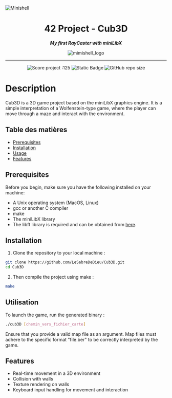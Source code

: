 ![Minishell](https://github.com/user-attachments/assets/bc9d3626-f764-40b8-ac2c-9750540e6f1b)
<h1 align="center">
	42 Project - Cub3D
</h1>

<p align="center">
	<b><i> My first RayCaster with miniLibX </i></b>
</p>

<p align="center">
	<img src="https://raw.githubusercontent.com/ayogun/42-project-badges/refs/heads/main/badges/minishelle.png" alt="mimishell_logo" />
</p>

---
<p align="center">
	<img src="https://img.shields.io/badge/Score-120-green?style=flat-square&logo=42" alt="Score project :125"/>
	<img alt="Static Badge" src="https://img.shields.io/badge/Outstanding-0-blue?style=flat-square&logo=42">
	<img alt="GitHub repo size" src="https://img.shields.io/github/repo-size/LeSabreDeDieu/Cub3D?style=flat-square&logo=github">
</p>

# Description
Cub3D is a 3D game project based on the miniLibX graphics engine. It is a simple interpretation of a Wolfenstein-type game, where the player can move through a maze and interact with the environment.

## Table des matières
- [Prerequisites](#Prerequisites)
- [Installation](#Installation)
- [Usage](#Usage)
- [Features](#Features)

## Prerequisites

Before you begin, make sure you have the following installed on your machine:

- A Unix operating system (MacOS, Linux)
- gcc or another C compiler
- make
- The miniLibX library
- The libft library is required and can be obtained from [here](https://github.com/LeSabreDeDieu/libft).

## Installation

1. Clone the repository to your local machine :

```sh
git clone https://github.com/LeSabreDeDieu/Cub3D.git
cd Cub3D
```
2. Then compile the project using make :

```sh
make
```

## Utilisation

To launch the game, run the generated binary :

```sh
./cub3D [chemin_vers_fichier_carte]
```

Ensure that you provide a valid map file as an argument. Map files must adhere to the specific format "file.ber" to be correctly interpreted by the game.

## Features

- Real-time movement in a 3D environment
- Collision with walls
- Texture rendering on walls
- Keyboard input handling for movement and interaction

